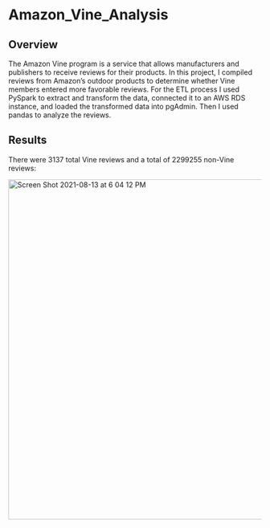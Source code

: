 # Amazon_Vine_Analysis

## Overview

The Amazon Vine program is a service that allows manufacturers and publishers to receive reviews for their products. In this project, I compiled reviews from Amazon’s outdoor products to determine whether Vine members entered more favorable reviews. For the ETL process I used PySpark to extract and transform the data, connected it to an AWS RDS instance, and loaded the transformed data into pgAdmin. Then I used pandas to analyze the reviews. 

## Results

There were 3137 total Vine reviews and a total of 2299255 non-Vine reviews:

<img width="677" alt="Screen Shot 2021-08-13 at 6 04 12 PM" src="https://user-images.githubusercontent.com/82424250/129425831-237ed4f9-a6e9-4781-b290-07487e6cd9cf.png">


